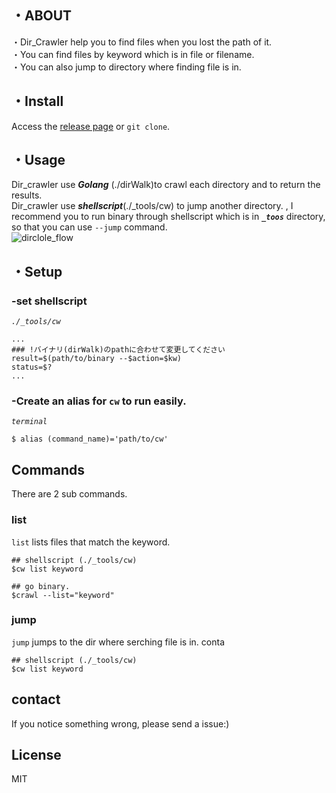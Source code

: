 ## ・ABOUT
・Dir_Crawler help you to find files when you lost the path of it.   
・You can find files by keyword which is in file or filename.  
・You can also jump to directory where finding file is in.  

## ・Install
Access the [release page](https://github.com/mox692/ChromeExtention_SettingTimer/releases) or `git clone`.  

## ・Usage
Dir_crawler use ***Golang*** (./dirWalk)to crawl each directory and to return the results.  
Dir_crawler use ***shellscript***(./_tools/cw) to jump another directory.
, I recommend you to run binary through shellscript which is in ***`_toos`*** directory,  
so that you can use `--jump` command.  
![dirclole_flow](https://user-images.githubusercontent.com/55653825/98936227-0653b200-2528-11eb-82af-bf1058a283e9.png)  

## ・Setup

### -set shellscript   
*`./_tools/cw`*
```
...
### !バイナリ(dirWalk)のpathに合わせて変更してください 
result=$(path/to/binary --$action=$kw)
status=$? 
...
```

### -Create an alias for `cw` to run easily.  
*`terminal`*
```
$ alias (command_name)='path/to/cw'
```

## Commands
There are 2 sub commands.  

### list
`list` lists files that match the keyword.  
```
## shellscript (./_tools/cw)
$cw list keyword

## go binary. 
$crawl --list="keyword"
```

### jump
`jump` jumps to the dir where serching file is in.  conta
```
## shellscript (./_tools/cw)
$cw list keyword
```

## contact
If you notice something wrong, please send a issue:)  

## License  
MIT

